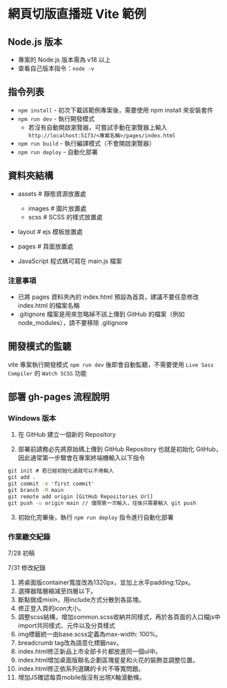 # 網頁切版直播班 Vite 範例

## Node.js 版本

- 專案的 Node.js 版本需為 v18 以上
- 查看自己版本指令：`node -v`

## 指令列表

- `npm install` - 初次下載該範例專案後，需要使用 npm install 來安裝套件
- `npm run dev` - 執行開發模式
  - 若沒有自動開啟瀏覽器，可嘗試手動在瀏覽器上輸入
    `http://localhost:5173/<專案名稱>/pages/index.html`
- `npm run build` - 執行編譯模式（不會開啟瀏覽器）
- `npm run deploy` - 自動化部署

## 資料夾結構

- assets # 靜態資源放置處
  - images # 圖片放置處
  - scss # SCSS 的樣式放置處

- layout # ejs 模板放置處
- pages # 頁面放置處

- JavaScript 程式碼可寫在 main.js 檔案

### 注意事項

- 已將 pages 資料夾內的 index.html 預設為首頁，建議不要任意修改 index.html 的檔案名稱
- .gitignore 檔案是用來忽略掉不該上傳到 GitHub 的檔案（例如 node_modules），請不要移除 .gitignore

## 開發模式的監聽

vite 專案執行開發模式 `npm run dev` 後即會自動監聽，不需要使用 `Live Sass Compiler` 的 `Watch SCSS` 功能

## 部署 gh-pages 流程說明

### Windows 版本

1. 在 GitHub 建立一個新的 Repository

2. 部署前請務必先將原始碼上傳到 GitHub Repository 也就是初始化 GitHub，因此通常第一步驟會在專案終端機輸入以下指令

```cmd
git init # 若已經初始化過就可以不用輸入
git add .
git commit -m 'first commit'
git branch -M main
git remote add origin [GitHub Repositories Url]
git push -u origin main // 僅限第一次輸入，往後只需要輸入 git push
```

3. 初始化完畢後，執行 `npm run deploy` 指令進行自動化部署

### 作業繳交紀錄

7/28 初稿

7/31 修改紀錄

1. 將桌面版container寬度改為1320px，並加上水平padding:12px。
2. 選擇器階層縮減至四層以下。
3. 斷點做成mixin，用include方式分散到各區塊。
4. 修正登入頁的icon大小。
5. 調整scss結構，增加common.scss收納共同樣式，再於各頁面的入口檔js中import共同樣式、元件以及分頁樣式
6. img標籤統一由base.scss定義為max-width: 100%。
7. breadcrumb tag改為語意化標籤nav。
8. index.html修正新品上市全部卡片都放進同一個ul中。
9. index.html增加桌面版聯名企劃區塊星星和火花的裝飾並調整位置。
10. index.html修正依系列選購的卡片不等寬問題。
11. 增加JS確認每頁mobile版沒有出現X軸滾動條。

